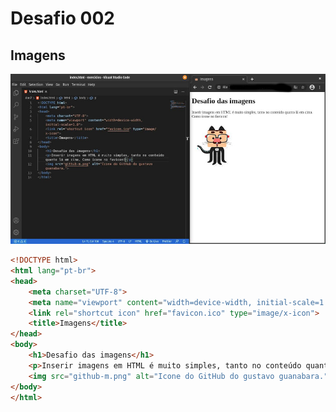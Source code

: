 # Desafio 002
## Imagens
![ResultImg](https://github.com/AAndreLuis-dev/HTML-CSS_CursoEmVideo/blob/main/modulo-1(img)/imgd002-edit.jpeg)
```html
<!DOCTYPE html>
<html lang="pt-br">
<head>
    <meta charset="UTF-8">
    <meta name="viewport" content="width=device-width, initial-scale=1.0">
    <link rel="shortcut icon" href="favicon.ico" type="image/x-icon">
    <title>Imagens</title>
</head>
<body>
    <h1>Desafio das imagens</h1>
    <p>Inserir imagens em HTML é muito simples, tanto no conteúdo quanto lá em cima. Como ícone no favicon!</p>
    <img src="github-m.png" alt="Icone do GitHub do gustavo guanabara.">
</body>
</html>
```